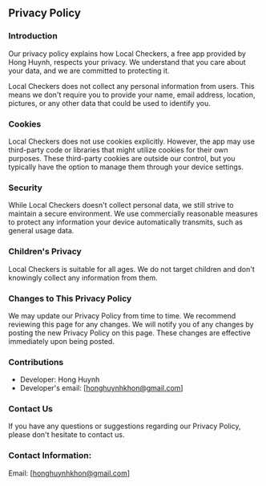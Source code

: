 Privacy Policy
----------------

### Introduction

Our privacy policy explains how Local Checkers, a free app provided by Hong Huynh, respects your privacy. We understand that you care about your data, and we are committed to protecting it.

Local Checkers does not collect any personal information from users. This means we don't require you to provide your name, email address, location, pictures, or any other data that could be used to identify you.

### Cookies

Local Checkers does not use cookies explicitly. However, the app may use third-party code or libraries that might utilize cookies for their own purposes. These third-party cookies are outside our control, but you typically have the option to manage them through your device settings.

### Security

While Local Checkers doesn't collect personal data, we still strive to maintain a secure environment. We use commercially reasonable measures to protect any information your device automatically transmits, such as general usage data.

### Children's Privacy

Local Checkers is suitable for all ages. We do not target children and don't knowingly collect any information from them.

### Changes to This Privacy Policy

We may update our Privacy Policy from time to time. We recommend reviewing this page for any changes. We will notify you of any changes by posting the new Privacy Policy on this page. These changes are effective immediately upon being posted. 

### Contributions
- Developer: Hong Huynh
- Developer's email: [honghuynhkhon@gmail.com]

### Contact Us

If you have any questions or suggestions regarding our Privacy Policy, please don't hesitate to contact us.

### Contact Information:

Email: [honghuynhkhon@gmail.com] 
